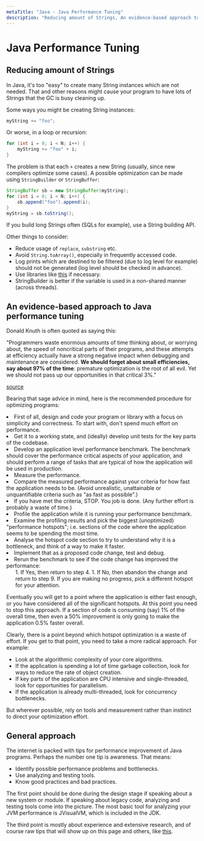 ```yaml
---
metaTitle: "Java - Java Performance Tuning"
description: "Reducing amount of Strings, An evidence-based approach to Java performance tuning, General approach"
---
```


# Java Performance Tuning



## Reducing amount of Strings


In Java, it's too "easy" to create many String instances which are not needed. That and other reasons might cause your program to have lots of Strings that the GC is busy cleaning up.

Some ways you might be creating String instances:

```java
myString += "foo";

```

Or worse, in a loop or recursion:

```java
for (int i = 0; i < N; i++) {
    myString += "foo" + i;
}

```

The problem is that each `+` creates a new String (usually, since new compilers optimize some cases). A possible optimization can be made using `StringBuilder` or `StringBuffer`:

```java
StringBuffer sb = new StringBuffer(myString);
for (int i = 0; i < N; i++) {
    sb.append("foo").append(i);
}
myString = sb.toString();

```

If you build long Strings often (SQLs for example), use a String building API.

Other things to consider:

- Reduce usage of `replace`, `substring` etc.
- Avoid `String.toArray()`, especially in frequently accessed code.
- Log prints which are destined to be filtered (due to log level for example) should not be generated (log level should be checked in advance).
- Use libraries like [this](https://commons.apache.org/proper/commons-lang/) if necessary.
- StringBuilder is better if the variable is used in a non-shared manner (across threads).



## An evidence-based approach to Java performance tuning


Donald Knuth is often quoted as saying this:

> 
"Programmers waste enormous amounts of time thinking about, or worrying about, the speed of noncritical parts of their programs, and these attempts at efficiency actually have a strong negative impact when debugging and maintenance are considered. **We should forget about small efficiencies, say about 97% of the time**: premature optimization is the root of all evil. Yet we should not pass up our opportunities in that critical 3%."


[source](https://en.wikiquote.org/wiki/Donald_Knuth#Computer_Programming_as_an_Art_.281974.29)

Bearing that sage advice in mind, here is the recommended procedure for optimizing programs:

<li>
First of all, design and code your program or library with a focus on simplicity and correctness.  To start with, don't spend much effort on performance.
</li>
<li>
Get it to a working state, and (ideally) develop unit tests for the key parts of the codebase.
</li>
<li>
Develop an application level performance benchmark.  The benchmark should cover the performance critical aspects of your application, and should perform a range of tasks that are typical of how the application will be used in production.
</li>
<li>
Measure the performance.
</li>
<li>
Compare the measured performance against your criteria for how fast the application needs to be.  (Avoid unrealistic, unattainable or unquantifiable criteria such as "as fast as possible".)
</li>
<li>
If you have met the criteria, STOP.  You job is done.  (Any further effort is probably a waste of time.)
</li>
<li>
Profile the application while it is running your performance benchmark.
</li>
<li>
Examine the profiling results and pick the biggest (unoptimized) "performance hotspots"; i.e. sections of the code where the application seems to be spending the most time.
</li>
<li>
Analyse the hotspot code section to try to understand why it is a bottleneck, and think of a way to make it faster.
</li>
<li>
Implement that as a proposed code change, test and debug.
</li>
<li>
Rerun the benchmark to see if the code change has improved the performance:
<ul>
1. If Yes, then return to step 4.
1. If No, then abandon the change and return to step 9.  If you are making no progress, pick a different hotspot for your attention.
</ul>
</li>

Eventually you will get to a point where the application is either fast enough, or you have considered all of the significant hotspots.  At this point you need to stop this approach.  If a section of code is consuming (say) 1% of the overall time, then even a 50% improvement is only going to make the application 0.5% faster overall.

Clearly, there is a point beyond which hotspot optimization is a waste of effort.  If you get to that point, you need to take a more radical approach.  For example:

- Look at the algorithmic complexity of your core algorithms.
- If the application is spending a lot of time garbage collection, look for ways to reduce the rate of object creation.
- If key parts of the application are CPU intensive and single-threaded, look for opportunities for parallelism.
- If the application is already multi-threaded, look for concurrency bottlenecks.

But wherever possible, rely on tools and measurement rather than instinct to direct your optimization effort.



## General approach


The internet is packed with tips for performance improvement of Java programs. Perhaps the number one tip is awareness. That means:

- Identify possible performance problems and bottlenecks.
- Use analyzing and testing tools.
- Know good practices and bad practices.

The first point should be done during the design stage if speaking about a new system or module. If speaking about legacy code, analyzing and testing tools come into the picture. The most basic tool for analyzing your JVM performance is JVisualVM, which is included in the JDK.

The third point is mostly about experience and extensive research, and of course raw tips that will show up on this page and others, like [this](http://javaperformancetuning.com/tips/rawtips.shtml).

